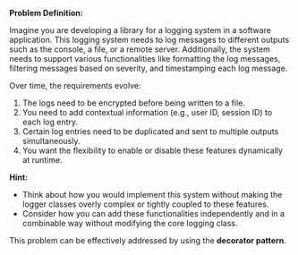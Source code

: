 **Problem Definition:**

Imagine you are developing a library for a logging system in a software application. This logging system needs to log messages to different outputs such as the console, a file, or a remote server. Additionally, the system needs to support various functionalities like formatting the log messages, filtering messages based on severity, and timestamping each log message.

Over time, the requirements evolve:
1. The logs need to be encrypted before being written to a file.
2. You need to add contextual information (e.g., user ID, session ID) to each log entry.
3. Certain log entries need to be duplicated and sent to multiple outputs simultaneously.
4. You want the flexibility to enable or disable these features dynamically at runtime.

**Hint:**
- Think about how you would implement this system without making the logger classes overly complex or tightly coupled to these features.
- Consider how you can add these functionalities independently and in a combinable way without modifying the core logging class.

This problem can be effectively addressed by using the **decorator pattern**.